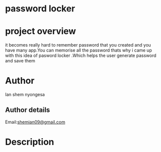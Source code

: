 # password locker

# project overview
it becomes really hard to remember password that you created and you have many app.You can memorise all the password thats why i came up with this idea of pasword locker .Which helps the user generate password and save them

# Author

Ian shem nyongesa
## Author details

Email:shemian09@gmail.com

# Description
